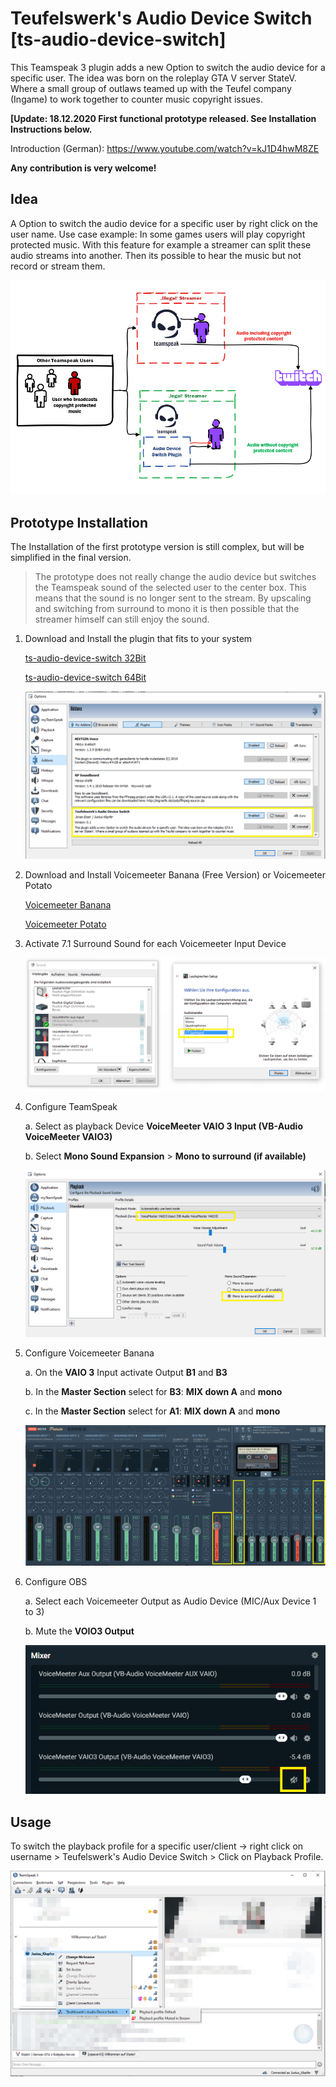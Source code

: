 # Teufelswerk's Audio Device Switch [ts-audio-device-switch]

This Teamspeak 3 plugin adds a new Option to switch the audio device for a specific user. The idea was born on the roleplay GTA V server StateV. Where a small group of outlaws teamed up with the Teufel company (Ingame) to work together to counter music copyright issues.

**[Update: 18.12.2020 First functional prototype released. See Installation Instructions below.**

Introduction (German): https://www.youtube.com/watch?v=kJ1D4hwM8ZE 

**Any contribution is very welcome!**

## Idea

A Option to switch the audio device for a specific user by right click on the user name.
Use case example: In some games users will play copyright protected music. With this feature for example a streamer can split these audio streams into another. Then its possible to hear the music but not record or stream them.

![alt tag](https://github.com/jonasesser/ts-audio-device-switch/blob/main/docs/pics/idea.PNG)

## Prototype Installation

The Installation of the first prototype version is still complex, but will be simplified in the final version.

>The prototype does not really change the audio device but switches the Teamspeak sound of the selected user to the center box. This means that the sound is no longer sent to
>the stream. By upscaling and switching from surround to mono it is then possible that the streamer himself can still enjoy the sound.

1.  Download and Install the plugin that fits to your system

    [ts-audio-device-switch 32Bit](https://github.com/jonasesser/ts-audio-device-switch/blob/main/package/release/ts-audio-device-switch_32Bit.ts3_plugin)

    [ts-audio-device-switch 64Bit](https://github.com/jonasesser/ts-audio-device-switch/blob/main/package/release/ts-audio-device-switch_64Bit.ts3_plugin)

    ![alt tag](https://github.com/jonasesser/ts-audio-device-switch/blob/main/docs/pics/config_tsplugin.png)

2.  Download and Install Voicemeeter Banana (Free Version) or Voicemeeter Potato

    [Voicemeeter Banana](https://vb-audio.com/Voicemeeter/banana.htm)

    [Voicemeeter Potato](https://vb-audio.com/Voicemeeter/potato.htm)

3.  Activate 7.1 Surround Sound for each Voicemeeter Input Device

    ![alt tag](https://github.com/jonasesser/ts-audio-device-switch/blob/main/docs/pics/config_surround.png)

4.  Configure TeamSpeak

    a. Select as playback Device **VoiceMeeter VAIO 3 Input (VB-Audio VoiceMeeter VAIO3)**
    
    b. Select **Mono Sound Expansion** > **Mono to surround (if available)**

    ![alt tag](https://github.com/jonasesser/ts-audio-device-switch/blob/main/docs/pics/config_ts.png)

5. Configure Voicemeeter Banana

    a. On the **VAIO 3** Input activate Output **B1** and **B3**
    
    b. In the **Master Section** select for **B3**: **MIX down A** and **mono**
    
    c. In the **Master Section** select for **A1**: **MIX down A** and **mono**
    
    ![alt tag](https://github.com/jonasesser/ts-audio-device-switch/blob/main/docs/pics/config_voicemeeter.png)

6. Configure OBS

    a. Select each Voicemeeter Output as Audio Device (MIC/Aux Device 1 to 3)
    
    b. Mute the **VOIO3 Output** 

    ![alt tag](https://github.com/jonasesser/ts-audio-device-switch/blob/main/docs/pics/config_obs.png)


## Usage

To switch the playback profile for a specific user/client -> right click on username > Teufelswerk's Audio Device Switch > Click on Playback Profile.

![alt tag](https://github.com/jonasesser/ts-audio-device-switch/blob/main/docs/pics/ts_client_menu.png)
